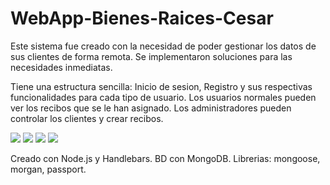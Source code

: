 # WebApp-Bienes-Raices-Cesar
Este sistema fue creado con la necesidad de poder gestionar los datos de sus clientes de forma remota.
Se implementaron soluciones para las necesidades inmediatas.

Tiene una estructura sencilla:
Inicio de sesion, Registro y sus respectivas funcionalidades para cada tipo de usuario.
Los usuarios normales pueden ver los recibos que se le han asignado.
Los administradores pueden controlar los clientes y crear recibos.

![](https://imgur.com/QQF4OKc.png)
![](https://imgur.com/14vUUOf.png)
![](https://imgur.com/UWFFV5I.png)
![](https://imgur.com/8ijh9BR.png)

Creado con Node.js y Handlebars. BD con MongoDB. Librerias: mongoose, morgan, passport.

